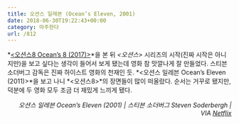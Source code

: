 ```yaml
---
title: 오션스 일레븐 (Ocean’s Eleven, 2001)
date: 2018-06-30T19:22:43+00:00
category: 마주한다
url: /812
---
```


*[<오션스8 Ocean&#8217;s 8 (2017)>][1]*을 본 뒤 _<오션스>_ 시리즈의 시작(진짜 시작은 아니지만)을 보고 싶다는 생각이 들어서 보게 됐는데 영화 참 맛깔나게 잘 만들었다. 스티븐 소더버그 감독은 진짜 하이스트 영화의 천재인 듯. *<오션스 일레븐 Ocean&#8217;s Eleven (2011)>*을 보고 나니 *<오션스8>*의 장면들이 많이 떠올랐다. 순서는 거꾸로 됐지만, 덕분에 두 영화 모두 조금 더 재밌게 느끼게 됐다.

<p style="text-align:right">
  <em>오션스 일레븐 Ocean&#8217;s Eleven (2001) | 스티븐 소더버그 Steven Soderbergh</em><em>&nbsp;| VIA <a href="http://netflix.com" target="_blank" rel="noreferrer noopener">Netflix</a><br /></em>
</p>

[1]: https://dowha.kim/807
